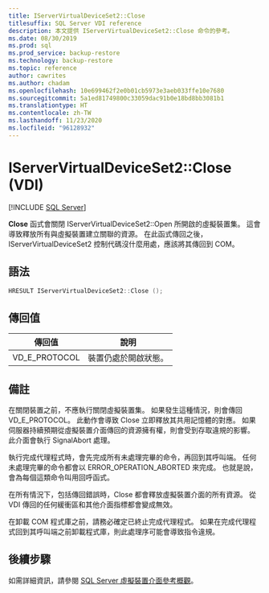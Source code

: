 ```yaml
---
title: IServerVirtualDeviceSet2::Close
titlesuffix: SQL Server VDI reference
description: 本文提供 IServerVirtualDeviceSet2::Close 命令的參考。
ms.date: 08/30/2019
ms.prod: sql
ms.prod_service: backup-restore
ms.technology: backup-restore
ms.topic: reference
author: cawrites
ms.author: chadam
ms.openlocfilehash: 10e699462f2e0b01cb5973e3aeb033ffe10e7680
ms.sourcegitcommit: 5a1ed81749800c33059dac91b0e18bd8bb3081b1
ms.translationtype: HT
ms.contentlocale: zh-TW
ms.lasthandoff: 11/23/2020
ms.locfileid: "96128932"
---
```

# <a name="iservervirtualdeviceset2close-vdi"></a>IServerVirtualDeviceSet2::Close (VDI)

[!INCLUDE [SQL Server](../../../includes/applies-to-version/sqlserver.md)]

**Close** 函式會關閉 IServerVirtualDeviceSet2::Open 所開啟的虛擬裝置集。 這會導致釋放所有與虛擬裝置建立關聯的資源。 在此函式傳回之後，IServerVirtualDeviceSet2 控制代碼沒什麼用處，應該將其傳回到 COM。

## <a name="syntax"></a>語法

```c
HRESULT IServerVirtualDeviceSet2::Close ();
```

## <a name="return-value"></a>傳回值

|傳回值 | 說明 |
|---|---|
| VD_E_PROTOCOL | 裝置仍處於開啟狀態。 |

## <a name="remarks"></a>備註

在關閉裝置之前，不應執行關閉虛擬裝置集。 如果發生這種情況，則會傳回 VD_E_PROTOCOL。 此動作會導致 Close 立即釋放其共用記憶體的對應。 如果伺服器持續預期從虛擬裝置介面傳回的資源擁有權，則會受到存取違規的影響。 此介面會執行 SignalAbort 處理。

執行完成代理程式時，會先完成所有未處理完畢的命令，再回到其呼叫端。 任何未處理完畢的命令都會以 ERROR_OPERATION_ABORTED 來完成。 也就是說，會為每個這類命令叫用回呼函式。

在所有情況下，包括傳回錯誤時，Close 都會釋放虛擬裝置介面的所有資源。 從 VDI 傳回的任何緩衝區和其他介面指標都會變成無效。

在卸載 COM 程式庫之前，請務必確定已終止完成代理程式。 如果在完成代理程式回到其呼叫端之前卸載程式庫，則此處理序可能會導致指令違規。

## <a name="next-steps"></a>後續步驟

如需詳細資訊，請參閱 [SQL Server 虛擬裝置介面參考概觀](reference-virtual-device-interface.md)。